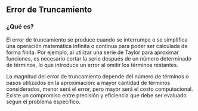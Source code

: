 ## Error de Truncamiento

### ¿Qué es?

El error de truncamiento se produce cuando se interrumpe o se simplifica una operación matemática infinita o continua para poder ser calculada de forma finita. Por ejemplo, al utilizar una serie de Taylor para aproximar funciones, es necesario cortar la serie después de un número determinado de términos, lo que introduce un error al omitir los términos restantes.

La magnitud del error de truncamiento depende del número de términos o pasos utilizados en la aproximación: a mayor cantidad de términos considerados, menor será el error, pero mayor será el costo computacional. Existe un compromiso entre precisión y eficiencia que debe ser evaluado según el problema específico.
